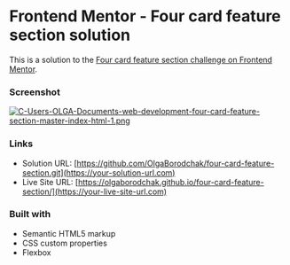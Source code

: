# Frontend Mentor - Four card feature section solution

This is a solution to the [Four card feature section challenge on Frontend Mentor](https://www.frontendmentor.io/challenges/four-card-feature-section-weK1eFYK).

### Screenshot

[![C-Users-OLGA-Documents-web-development-four-card-feature-section-master-index-html-1.png](https://i.postimg.cc/ht5yqFNx/C-Users-OLGA-Documents-web-development-four-card-feature-section-master-index-html-1.png)](https://postimg.cc/rD5CSHVF)

### Links

- Solution URL: [https://github.com/OlgaBorodchak/four-card-feature-section.git](https://your-solution-url.com)
- Live Site URL: [https://olgaborodchak.github.io/four-card-feature-section/](https://your-live-site-url.com)

### Built with

- Semantic HTML5 markup
- CSS custom properties
- Flexbox
